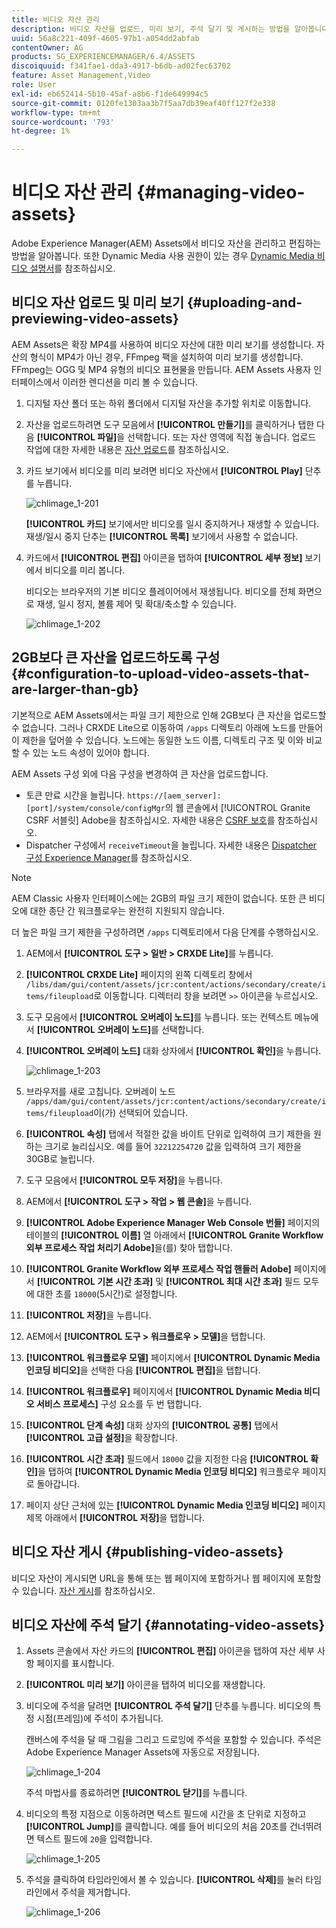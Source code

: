 ```yaml
---
title: 비디오 자산 관리
description: 비디오 자산을 업로드, 미리 보기, 주석 달기 및 게시하는 방법을 알아봅니다.
uuid: 56a8c221-409f-4605-97b1-a054dd2abfab
contentOwner: AG
products: SG_EXPERIENCEMANAGER/6.4/ASSETS
discoiquuid: f341fae1-dda3-4917-b6db-ad02fec63702
feature: Asset Management,Video
role: User
exl-id: eb652414-5b10-45af-a8b6-f1de649994c5
source-git-commit: 0120fe1303aa3b7f5aa7db39eaf40ff127f2e338
workflow-type: tm+mt
source-wordcount: '793'
ht-degree: 1%

---
```


# 비디오 자산 관리 {#managing-video-assets}

Adobe Experience Manager(AEM) Assets에서 비디오 자산을 관리하고 편집하는 방법을 알아봅니다. 또한 Dynamic Media 사용 권한이 있는 경우 [Dynamic Media 비디오 설명서](video.md)를 참조하십시오.

## 비디오 자산 업로드 및 미리 보기 {#uploading-and-previewing-video-assets}

AEM Assets은 확장 MP4를 사용하여 비디오 자산에 대한 미리 보기를 생성합니다. 자산의 형식이 MP4가 아닌 경우, FFmpeg 팩을 설치하여 미리 보기를 생성합니다. FFmpeg는 OGG 및 MP4 유형의 비디오 표현물을 만듭니다. AEM Assets 사용자 인터페이스에서 이러한 렌디션을 미리 볼 수 있습니다.

1. 디지털 자산 폴더 또는 하위 폴더에서 디지털 자산을 추가할 위치로 이동합니다.
1. 자산을 업로드하려면 도구 모음에서 **[!UICONTROL 만들기]**&#x200B;를 클릭하거나 탭한 다음 **[!UICONTROL 파일]**&#x200B;을 선택합니다. 또는 자산 영역에 직접 놓습니다. 업로드 작업에 대한 자세한 내용은 [자산 업로드](managing-assets-touch-ui.md#uploading-assets)를 참조하십시오.
1. 카드 보기에서 비디오를 미리 보려면 비디오 자산에서 **[!UICONTROL Play]** 단추를 누릅니다.

   ![chlimage_1-201](assets/chlimage_1-201.png)

   **[!UICONTROL 카드]** 보기에서만 비디오를 일시 중지하거나 재생할 수 있습니다. 재생/일시 중지 단추는 **[!UICONTROL 목록]** 보기에서 사용할 수 없습니다.

1. 카드에서 **[!UICONTROL 편집]** 아이콘을 탭하여 **[!UICONTROL 세부 정보]** 보기에서 비디오를 미리 봅니다.

   비디오는 브라우저의 기본 비디오 플레이어에서 재생됩니다. 비디오를 전체 화면으로 재생, 일시 정지, 볼륨 제어 및 확대/축소할 수 있습니다.

   ![chlimage_1-202](assets/chlimage_1-202.png)

## 2GB보다 큰 자산을 업로드하도록 구성 {#configuration-to-upload-video-assets-that-are-larger-than-gb}

기본적으로 AEM Assets에서는 파일 크기 제한으로 인해 2GB보다 큰 자산을 업로드할 수 없습니다. 그러나 CRXDE Lite으로 이동하여 `/apps` 디렉토리 아래에 노드를 만들어 이 제한을 덮어쓸 수 있습니다. 노드에는 동일한 노드 이름, 디렉토리 구조 및 이와 비교할 수 있는 노드 속성이 있어야 합니다.

AEM Assets 구성 외에 다음 구성을 변경하여 큰 자산을 업로드합니다.

* 토큰 만료 시간을 늘립니다. `https://[aem_server]:[port]/system/console/configMgr`의 웹 콘솔에서 [!UICONTROL Granite CSRF 서블릿] Adobe을 참조하십시오. 자세한 내용은 [CSRF 보호](/help/sites-developing/csrf-protection.md)를 참조하십시오.
* Dispatcher 구성에서 `receiveTimeout`을 늘립니다. 자세한 내용은 [Dispatcher 구성 Experience Manager](https://experienceleague.adobe.com/docs/experience-manager-dispatcher/using/configuring/dispatcher-configuration.html#renders-options)를 참조하십시오.

>[!NOTE]
>
>AEM Classic 사용자 인터페이스에는 2GB의 파일 크기 제한이 없습니다. 또한 큰 비디오에 대한 종단 간 워크플로우는 완전히 지원되지 않습니다.

더 높은 파일 크기 제한을 구성하려면 `/apps` 디렉토리에서 다음 단계를 수행하십시오.

1. AEM에서 **[!UICONTROL 도구 > 일반 > CRXDE Lite]**&#x200B;를 누릅니다.
1. **[!UICONTROL CRXDE Lite]** 페이지의 왼쪽 디렉토리 창에서 `/libs/dam/gui/content/assets/jcr:content/actions/secondary/create/items/fileupload`로 이동합니다. 디렉터리 창을 보려면 `>>` 아이콘을 누르십시오.
1. 도구 모음에서 **[!UICONTROL 오버레이 노드]**&#x200B;를 누릅니다. 또는 컨텍스트 메뉴에서 **[!UICONTROL 오버레이 노드]**&#x200B;를 선택합니다.
1. **[!UICONTROL 오버레이 노드]** 대화 상자에서 **[!UICONTROL 확인]**&#x200B;을 누릅니다.

   ![chlimage_1-203](assets/chlimage_1-203.png)

1. 브라우저를 새로 고칩니다. 오버레이 노드 `/apps/dam/gui/content/assets/jcr:content/actions/secondary/create/items/fileupload`이(가) 선택되어 있습니다.
1. **[!UICONTROL 속성]** 탭에서 적절한 값을 바이트 단위로 입력하여 크기 제한을 원하는 크기로 늘리십시오. 예를 들어 `32212254720` 값을 입력하여 크기 제한을 30GB로 늘립니다.

1. 도구 모음에서 **[!UICONTROL 모두 저장]**&#x200B;을 누릅니다.
1. AEM에서 **[!UICONTROL 도구 > 작업 > 웹 콘솔]**&#x200B;을 누릅니다.
1. **[!UICONTROL Adobe Experience Manager Web Console 번들]** 페이지의 테이블의 **[!UICONTROL 이름]** 열 아래에서 **[!UICONTROL Granite Workflow 외부 프로세스 작업 처리기 Adobe]**&#x200B;을(를) 찾아 탭합니다.
1. **[!UICONTROL Granite Workflow 외부 프로세스 작업 핸들러 Adobe]** 페이지에서 **[!UICONTROL 기본 시간 초과]** 및 **[!UICONTROL 최대 시간 초과]** 필드 모두에 대한 초를 `18000`(5시간)로 설정합니다.
1. **[!UICONTROL 저장]**&#x200B;을 누릅니다.
1. AEM에서 **[!UICONTROL 도구 > 워크플로우 > 모델]**&#x200B;을 탭합니다.
1. **[!UICONTROL 워크플로우 모델]** 페이지에서 **[!UICONTROL Dynamic Media 인코딩 비디오]**&#x200B;을 선택한 다음 **[!UICONTROL 편집]**&#x200B;을 탭합니다.
1. **[!UICONTROL 워크플로우]** 페이지에서 **[!UICONTROL Dynamic Media 비디오 서비스 프로세스]** 구성 요소를 두 번 탭합니다.
1. **[!UICONTROL 단계 속성]** 대화 상자의 **[!UICONTROL 공통]** 탭에서 **[!UICONTROL 고급 설정]**&#x200B;을 확장합니다.
1. **[!UICONTROL 시간 초과]** 필드에서 `18000` 값을 지정한 다음 **[!UICONTROL 확인]**&#x200B;을 탭하여 **[!UICONTROL Dynamic Media 인코딩 비디오]** 워크플로우 페이지로 돌아갑니다.
1. 페이지 상단 근처에 있는 **[!UICONTROL Dynamic Media 인코딩 비디오]** 페이지 제목 아래에서 **[!UICONTROL 저장]**&#x200B;을 탭합니다.

## 비디오 자산 게시 {#publishing-video-assets}

비디오 자산이 게시되면 URL을 통해 또는 웹 페이지에 포함하거나 웹 페이지에 포함할 수 있습니다. [자산 게시](publishing-dynamicmedia-assets.md)를 참조하십시오.

## 비디오 자산에 주석 달기 {#annotating-video-assets}

1. Assets 콘솔에서 자산 카드의 **[!UICONTROL 편집]** 아이콘을 탭하여 자산 세부 사항 페이지를 표시합니다.
1. **[!UICONTROL 미리 보기]** 아이콘을 탭하여 비디오를 재생합니다.
1. 비디오에 주석을 달려면 **[!UICONTROL 주석 달기]** 단추를 누릅니다. 비디오의 특정 시점(프레임)에 주석이 추가됩니다.

   캔버스에 주석을 달 때 그림을 그리고 드로잉에 주석을 포함할 수 있습니다. 주석은 Adobe Experience Manager Assets에 자동으로 저장됩니다.

   ![chlimage_1-204](assets/chlimage_1-204.png)

   주석 마법사를 종료하려면 **[!UICONTROL 닫기]**&#x200B;를 누릅니다.

1. 비디오의 특정 지점으로 이동하려면 텍스트 필드에 시간을 초 단위로 지정하고 **[!UICONTROL Jump]**&#x200B;를 클릭합니다. 예를 들어 비디오의 처음 20초를 건너뛰려면 텍스트 필드에 `20`을 입력합니다.

   ![chlimage_1-205](assets/chlimage_1-205.png)

1. 주석을 클릭하여 타임라인에서 볼 수 있습니다. **[!UICONTROL 삭제]**&#x200B;를 눌러 타임라인에서 주석을 제거합니다.

   ![chlimage_1-206](assets/chlimage_1-206.png)
